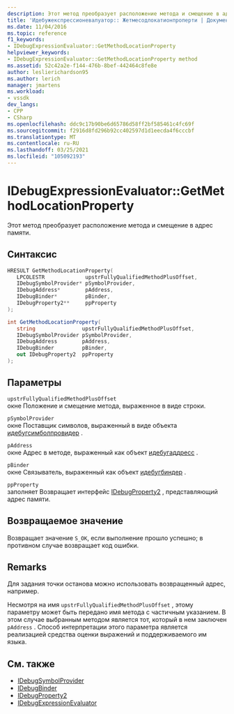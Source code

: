 ```yaml
---
description: Этот метод преобразует расположение метода и смещение в адрес памяти.
title: 'Идебужекспрессионевалуатор:: Жетмесодлокатионпроперти | Документация Майкрософт'
ms.date: 11/04/2016
ms.topic: reference
f1_keywords:
- IDebugExpressionEvaluator::GetMethodLocationProperty
helpviewer_keywords:
- IDebugExpressionEvaluator::GetMethodLocationProperty method
ms.assetid: 52c42a2e-f144-476b-8bef-442464c8fe8e
author: leslierichardson95
ms.author: lerich
manager: jmartens
ms.workload:
- vssdk
dev_langs:
- CPP
- CSharp
ms.openlocfilehash: ddc9c17b90be6d65786d58ff2bf585461c4fc69f
ms.sourcegitcommit: f2916d8fd296b92cc402597d1d1eecda4f6cccbf
ms.translationtype: MT
ms.contentlocale: ru-RU
ms.lasthandoff: 03/25/2021
ms.locfileid: "105092193"
---
```

# <a name="idebugexpressionevaluatorgetmethodlocationproperty"></a>IDebugExpressionEvaluator::GetMethodLocationProperty
Этот метод преобразует расположение метода и смещение в адрес памяти.

## <a name="syntax"></a>Синтаксис

```cpp
HRESULT GetMethodLocationProperty( 
   LPCOLESTR             upstrFullyQualifiedMethodPlusOffset,
   IDebugSymbolProvider* pSymbolProvider,
   IDebugAddress*        pAddress,
   IDebugBinder*         pBinder,
   IDebugProperty2**     ppProperty
);
```

```csharp
int GetMethodLocationProperty(
   string               upstrFullyQualifiedMethodPlusOffset,
   IDebugSymbolProvider pSymbolProvider,
   IDebugAddress        pAddress,
   IDebugBinder         pBinder,
   out IDebugProperty2  ppProperty
);
```

## <a name="parameters"></a>Параметры
`upstrFullyQualifiedMethodPlusOffset`\
окне Положение и смещение метода, выраженное в виде строки.

`pSymbolProvider`\
окне Поставщик символов, выраженный в виде объекта [идебугсимболпровидер](../../../extensibility/debugger/reference/idebugsymbolprovider.md) .

`pAddress`\
окне Адрес в методе, выраженный как объект [идебугаддресс](../../../extensibility/debugger/reference/idebugaddress.md) .

`pBinder`\
окне Связыватель, выраженный как объект [идебугбиндер](../../../extensibility/debugger/reference/idebugbinder.md) .

`ppProperty`\
заполняет Возвращает интерфейс [IDebugProperty2](../../../extensibility/debugger/reference/idebugproperty2.md) , представляющий адрес памяти.

## <a name="return-value"></a>Возвращаемое значение
 Возвращает значение `S_OK`, если выполнение прошло успешно; в противном случае возвращает код ошибки.

## <a name="remarks"></a>Remarks
 Для задания точки останова можно использовать возвращенный адрес, например.

 Несмотря на имя `upstrFullyQualifiedMethodPlusOffset` , этому параметру может быть передано имя метода с частичным указанием. В этом случае выбранным методом является тот, который в нем заключен `pAddress` . Способ интерпретации этого параметра является реализацией средства оценки выражений и поддерживаемого им языка.

## <a name="see-also"></a>См. также
- [IDebugSymbolProvider](../../../extensibility/debugger/reference/idebugsymbolprovider.md)
- [IDebugBinder](../../../extensibility/debugger/reference/idebugbinder.md)
- [IDebugProperty2](../../../extensibility/debugger/reference/idebugproperty2.md)
- [IDebugExpressionEvaluator](../../../extensibility/debugger/reference/idebugexpressionevaluator.md)
